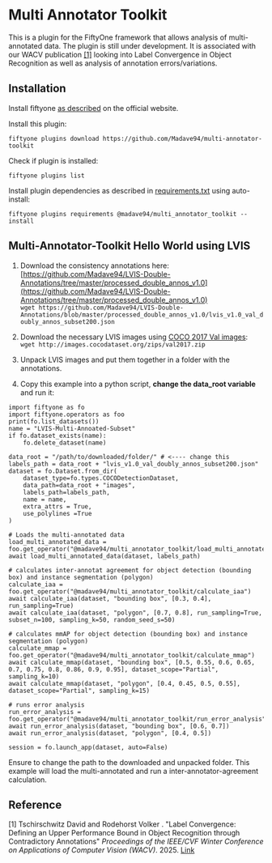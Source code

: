# Multi Annotator Toolkit

This is a plugin for the FiftyOne framework that allows analysis of multi-annotated data. The plugin is still under 
development. It is associated with our WACV publication [[1]](#1) looking into Label Convergence in Object Recognition
as well as analysis of annotation errors/variations.

## Installation

Install fiftyone [as described](https://github.com/voxel51/fiftyone) on the official website. 

Install this plugin:
```
fiftyone plugins download https://github.com/Madave94/multi-annotator-toolkit
```
Check if plugin is installed:
```
fiftyone plugins list
```
Install plugin dependencies as described in [requirements.txt](requirements.txt) using auto-install:
```
fiftyone plugins requirements @madave94/multi_annotator_toolkit --install
```

## Multi-Annotator-Toolkit Hello World using LVIS

1. Download the consistency annotations here:
[https://github.com/Madave94/LVIS-Double-Annotations/tree/master/processed_double_annos_v1.0](https://github.com/Madave94/LVIS-Double-Annotations/tree/master/processed_double_annos_v1.0)  
`wget https://github.com/Madave94/LVIS-Double-Annotations/blob/master/processed_double_annos_v1.0/lvis_v1.0_val_doubly_annos_subset200.json`  

2. Download the necessary LVIS images using [COCO 2017 Val images](https://cocodataset.org/#download):  
`wget http://images.cocodataset.org/zips/val2017.zip`

3. Unpack LVIS images and put them together in a folder with the annotations.

5. Copy this example into a python script, **change the data_root variable** and run it:

```
import fiftyone as fo
import fiftyone.operators as foo
print(fo.list_datasets())
name = "LVIS-Multi-Annoated-Subset"
if fo.dataset_exists(name):
    fo.delete_dataset(name)

data_root = "/path/to/downloaded/folder/" # <---- change this
labels_path = data_root + "lvis_v1.0_val_doubly_annos_subset200.json"
dataset = fo.Dataset.from_dir(
    dataset_type=fo.types.COCODetectionDataset,
    data_path=data_root + "images",
    labels_path=labels_path,
    name = name,
    extra_attrs = True,
    use_polylines =True
)

# Loads the multi-annotated data
load_multi_annotated_data = foo.get_operator("@madave94/multi_annotator_toolkit/load_multi_annotated_data")
await load_multi_annotated_data(dataset, labels_path)

# calculates inter-annotat agreement for object detection (bounding box) and instance segmentation (polygon)
calculate_iaa = foo.get_operator("@madave94/multi_annotator_toolkit/calculate_iaa")
await calculate_iaa(dataset, "bounding box", [0.3, 0.4], run_sampling=True)
await calculate_iaa(dataset, "polygon", [0.7, 0.8], run_sampling=True, subset_n=100, sampling_k=50, random_seed_s=50)

# calculates mmAP for object detection (bounding box) and instance segmentation (polygon)
calculate_mmap = foo.get_operator("@madave94/multi_annotator_toolkit/calculate_mmap")
await calculate_mmap(dataset, "bounding box", [0.5, 0.55, 0.6, 0.65, 0.7, 0.75, 0.8, 0.86, 0.9, 0.95], dataset_scope="Partial", sampling_k=10)
await calculate_mmap(dataset, "polygon", [0.4, 0.45, 0.5, 0.55], dataset_scope="Partial", sampling_k=15)

# runs error analysis
run_error_analysis = foo.get_operator("@madave94/multi_annotator_toolkit/run_error_analysis")
await run_error_analysis(dataset, "bounding box", [0.6, 0.7])
await run_error_analysis(dataset, "polygon", [0.4, 0.5])

session = fo.launch_app(dataset, auto=False)
```

Ensure to change the path to the downloaded and unpacked folder. This example will load the multi-annotated and run a
inter-annotator-agreement calculation.



## Reference

<a id="1">[1]</a> Tschirschwitz David and Rodehorst Volker . "Label Convergence: Defining an Upper Performance Bound in 
Object Recognition through Contradictory Annotations" _Proceedings of the IEEE/CVF Winter Conference on Applications of 
Computer Vision (WACV)_. 2025. [Link](https://arxiv.org/abs/2409.09412)